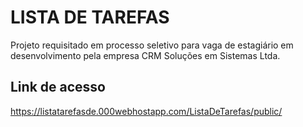 # LISTA DE TAREFAS
Projeto requisitado em processo seletivo para vaga de estagiário em desenvolvimento pela empresa CRM Soluções em Sistemas Ltda.

## Link de acesso 
https://listatarefasde.000webhostapp.com/ListaDeTarefas/public/
